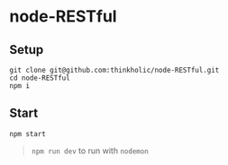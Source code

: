 # node-RESTful

## Setup

```
git clone git@github.com:thinkholic/node-RESTful.git
cd node-RESTful
npm i
```

## Start

`npm start`

> `npm run dev` to run with `nodemon`